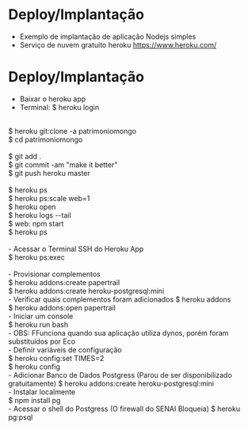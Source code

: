 # Deploy/Implantação
- Exemplo de implantação de aplicação Nodejs simples
- Serviço de nuvem gratuito heroku https://www.heroku.com/

# Deploy/Implantação
- Baixar o heroku app
- Terminal:
$ heroku login<br/>
<br/>
$ heroku git:clone -a patrimoniomongo<br/>
$ cd patrimoniomongo<br/>
<br/>
$ git add .<br/>
$ git commit -am "make it better"<br/>
$ git push heroku master<br/>
<br/>
$ heroku ps<br/>
$ heroku ps:scale web=1<br/>
$ heroku open<br/>
$ heroku logs --tail<br/>
$ web: npm start<br/>
$ heroku ps<br/>
<br/>
- Acessar o Terminal SSH do Heroku App<br/>
$ heroku ps:exec<br/>
<br/>
- Provisionar complementos<br/>
$ heroku addons:create papertrail<br/>
$ heroku addons:create heroku-postgresql:mini<br/>
- Verificar quais complementos foram adicionados
$ heroku addons<br/>
$ heroku addons:open papertrail<br/>
- Iniciar um console<br/>
$ heroku run bash<br/>
- OBS: FFunciona quando sua aplicação utiliza dynos, porém foram substituídos por Eco</br>
- Definir variáveis ​​de configuração<br/>
$ heroku config:set TIMES=2<br/>
$ heroku config<br/>
- Adicionar Banco de Dados Postgress (Parou de ser disponibilizado gratuitamente)
$ heroku addons:create heroku-postgresql:mini<br/>
- Instalar localmente<br/>
$ npm install pg<br/>
- Acessar o shell do Postgress (O firewall do SENAI Bloqueia)
$ heroku pg:psql<br/>
